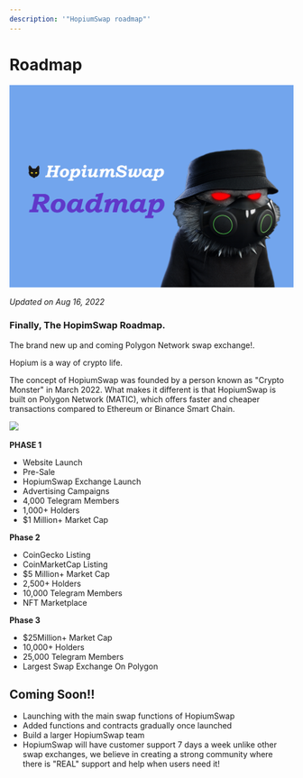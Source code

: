 ```yaml
---
description: '"HopiumSwap roadmap"'
---
```


# Roadmap



![](.gitbook/assets/Roadmap.png)

_Updated on Aug 16, 2022_

### Finally, The HopimSwap Roadmap.

The brand new up and coming Polygon Network swap exchange!.

Hopium is a way of crypto life.

The concept of HopiumSwap was founded by a person known as "Crypto Monster" in March 2022. What makes it different is that HopiumSwap is built on Polygon Network (MATIC), which offers faster and cheaper transactions compared to Ethereum or Binance Smart Chain.

![](<.gitbook/assets/coming-soon-neon-sign\_191108-233 (1).webp>)

**PHASE 1**

* Website Launch
* Pre-Sale&#x20;
* HopiumSwap Exchange Launch
* Advertising Campaigns&#x20;
* 4,000 Telegram Members
* 1,000+ Holders&#x20;
* $1 Million+ Market Cap&#x20;

**Phase 2**

* CoinGecko Listing&#x20;
* CoinMarketCap Listing&#x20;
* $5 Million+ Market Cap
* 2,500+ Holders
* 10,000 Telegram Members
* NFT Marketplace

**Phase 3**

* &#x20;$25Million+ Market Cap
* 10,000+ Holders
* 25,000 Telegram Members
* Largest Swap Exchange On Polygon&#x20;

## Coming Soon!!

* Launching with the main swap functions of HopiumSwap
* Added functions and contracts gradually once launched
* Build a larger HopiumSwap team&#x20;
* HopiumSwap will have customer support 7 days a week unlike other swap exchanges, we believe in creating a strong community where there is "REAL" support and help when users need it!

